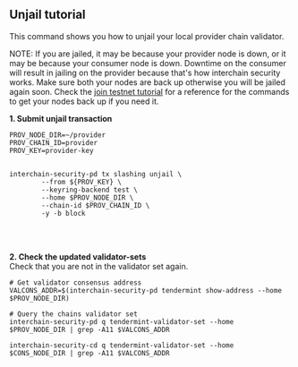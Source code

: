 ## Unjail tutorial
This command shows you how to unjail your local provider chain validator.

NOTE: If you are jailed, it may be because your provider node is down, or it may be because your consumer node is down. Downtime on the consumer will result in jailing on the provider because that's how interchain security works. Make sure both your nodes are back up otherwise you will be jailed again soon. Check the [join testnet tutorial](https://github.com/sainoe/ICS-testnet/blob/main/join-testnet-tutorial.md) for a reference for the commands to get your nodes back up if you need it.

__1. Submit unjail transaction__  
```
PROV_NODE_DIR=~/provider
PROV_CHAIN_ID=provider
PROV_KEY=provider-key


interchain-security-pd tx slashing unjail \
        --from ${PROV_KEY} \
        --keyring-backend test \
        --home $PROV_NODE_DIR \
        --chain-id $PROV_CHAIN_ID \
        -y -b block
```

 <br/><br/>  

__2. Check the updated validator-sets__  
Check that you are not in the validator set again.

```
# Get validator consensus address
VALCONS_ADDR=$(interchain-security-pd tendermint show-address --home $PROV_NODE_DIR)
        
# Query the chains validator set
interchain-security-pd q tendermint-validator-set --home $PROV_NODE_DIR | grep -A11 $VALCONS_ADDR
  
interchain-security-cd q tendermint-validator-set --home $CONS_NODE_DIR | grep -A11 $VALCONS_ADDR
```
